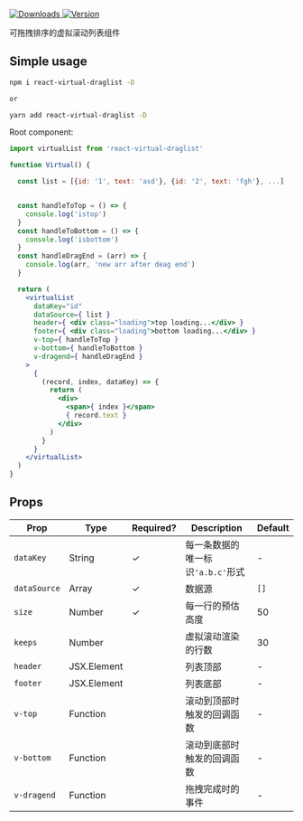 <p>
  <a href="https://npm-stat.com/charts.html?package=react-virtual-drag-list">
    <img alt="Downloads" src="https://img.shields.io/npm/dm/react-virtual-drag-list.svg">
  </a>
  <a href="https://www.npmjs.com/package/react-virtual-drag-list">
    <img alt="Version" src="https://img.shields.io/npm/v/react-virtual-drag-list.svg"/>
  </a>
</p>

可拖拽排序的虚拟滚动列表组件 



## Simple usage

```bash
npm i react-virtual-draglist -D

or

yarn add react-virtual-draglist -D
```

Root component:
```jsx
import virtualList from 'react-virtual-draglist'

function Virtual() {

  const list = [{id: '1', text: 'asd'}, {id: '2', text: 'fgh'}, ...]


  const handleToTop = () => {
    console.log('istop')
  }
  const handleToBottom = () => {
    console.log('isbottom')
  }
  const handleDragEnd = (arr) => {
    console.log(arr, 'new arr after deag end')
  }

  return (
    <virtualList
      dataKey="id"
      dataSource={ list }
      header={ <div class="loading">top loading...</div> }
      footer={ <div class="loading">bottom loading...</div> }
      v-top={ handleToTop }
      v-bottom={ handleToBottom }
      v-dragend={ handleDragEnd }
    >
      {
        (record, index, dataKey) => {
          return (
            <div>
              <span>{ index }</span>
              { record.text }
            </div>
          )
        }
      }
    </virtualList>
  )
}
```

## Props

|     **Prop**    |  **Type**  | **Required?** | **Description**  |    **Default**   |
|-----------------|------------|------------|------------------|------------------|
| `dataKey`       | String     |   ✓   | 每一条数据的唯一标识`'a.b.c'`形式 | - |
| `dataSource`    | Array      |   ✓   | 数据源            | `[]` |
| `size`          | Number     |   ✓   | 每一行的预估高度  | 50 |
| `keeps`         | Number     |       | 虚拟滚动渲染的行数  | 30 |
| `header`        | JSX.Element|       | 列表顶部            | - |
| `footer`        | JSX.Element|       | 列表底部            | - |
| `v-top`         | Function   |       | 滚动到顶部时触发的回调函数  | - |
| `v-bottom`      | Function   |       | 滚动到底部时触发的回调函数  | - |
| `v-dragend`     | Function   |       | 拖拽完成时的事件  | - |
